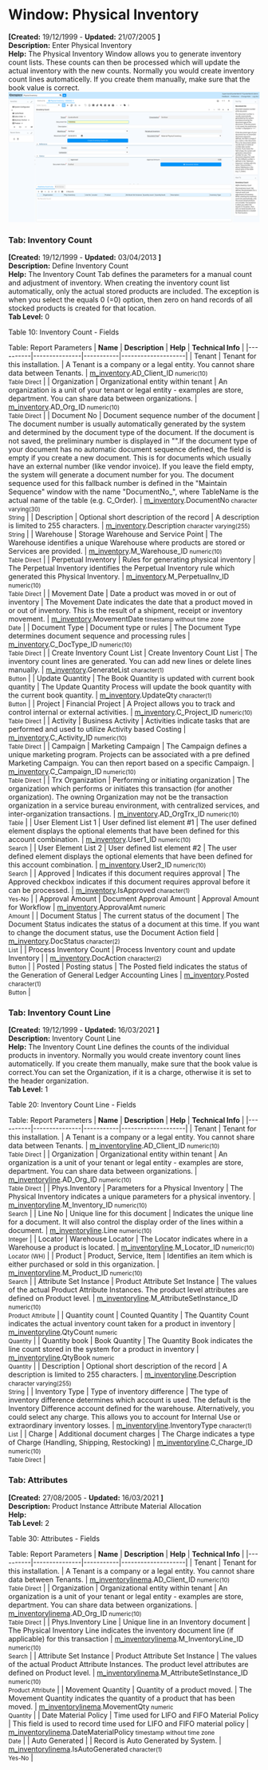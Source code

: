 # Window: Physical Inventory

**[Created:** 19/12/1999 - **Updated:** 21/07/2005 **]**  
**Description:** Enter Physical Inventory  
**Help:** The Physical Inventory Window allows you to generate inventory count lists.  These counts can then be processed which will update the actual inventory with the new counts. Normally you would create inventory count lines automaticelly. If you create them manually, make sure that the book value is correct.  
![](/img/docs/manual/PhysicalInventory-Window_iDempiere_v12.0.0.png)

### Tab: Inventory Count

**[Created:** 19/12/1999 - **Updated:** 03/04/2013 **]**   
**Description:** Define Inventory Count  
**Help:** The Inventory Count Tab defines the parameters for a manual count and adjustment of inventory.  When creating the inventory count list automatically, only the actual stored products are included. The exception is when you select the equals 0 (=0) option, then zero on hand records of all stocked products is created for that location.  
**Tab Level:** 0

Table 10: Inventory Count - Fields 

Table: Report Parameters
| **Name** | **Description** | **Help** | **Technical Info** |
|----------|---------------|-----------|--------------------|
| Tenant | Tenant for this installation. | A Tenant is a company or a legal entity. You cannot share data between Tenants. | [m_inventory](https://idempiere-schemaspy.muriloht.com/adempiere/tables/m_inventory.html).AD_Client_ID<small> numeric(10) <br/> Table Direct</small> | 
| Organization | Organizational entity within tenant | An organization is a unit of your tenant or legal entity - examples are store, department. You can share data between organizations. | [m_inventory](https://idempiere-schemaspy.muriloht.com/adempiere/tables/m_inventory.html).AD_Org_ID<small> numeric(10) <br/> Table Direct</small> | 
| Document No | Document sequence number of the document | The document number is usually automatically generated by the system and determined by the document type of the document. If the document is not saved, the preliminary number is displayed in &quot;&quot;.If the document type of your document has no automatic document sequence defined, the field is empty if you create a new document. This is for documents which usually have an external number (like vendor invoice).  If you leave the field empty, the system will generate a document number for you. The document sequence used for this fallback number is defined in the &quot;Maintain Sequence&quot; window with the name &quot;DocumentNo_&quot;, where TableName is the actual name of the table (e.g. C_Order). | [m_inventory](https://idempiere-schemaspy.muriloht.com/adempiere/tables/m_inventory.html).DocumentNo<small> character varying(30) <br/> String</small> | 
| Description | Optional short description of the record | A description is limited to 255 characters. | [m_inventory](https://idempiere-schemaspy.muriloht.com/adempiere/tables/m_inventory.html).Description<small> character varying(255) <br/> String</small> | 
| Warehouse | Storage Warehouse and Service Point | The Warehouse identifies a unique Warehouse where products are stored or Services are provided. | [m_inventory](https://idempiere-schemaspy.muriloht.com/adempiere/tables/m_inventory.html).M_Warehouse_ID<small> numeric(10) <br/> Table Direct</small> | 
| Perpetual Inventory | Rules for generating physical inventory | The Perpetual Inventory identifies the Perpetual Inventory rule which generated this Physical Inventory. | [m_inventory](https://idempiere-schemaspy.muriloht.com/adempiere/tables/m_inventory.html).M_PerpetualInv_ID<small> numeric(10) <br/> Table Direct</small> | 
| Movement Date | Date a product was moved in or out of inventory | The Movement Date indicates the date that a product moved in or out of inventory.  This is the result of a shipment, receipt or inventory movement. | [m_inventory](https://idempiere-schemaspy.muriloht.com/adempiere/tables/m_inventory.html).MovementDate<small> timestamp without time zone <br/> Date</small> | 
| Document Type | Document type or rules | The Document Type determines document sequence and processing rules | [m_inventory](https://idempiere-schemaspy.muriloht.com/adempiere/tables/m_inventory.html).C_DocType_ID<small> numeric(10) <br/> Table Direct</small> | 
| Create Inventory Count List  | Create Inventory Count List | The inventory count lines are generated.  You can add new lines or delete lines manually. | [m_inventory](https://idempiere-schemaspy.muriloht.com/adempiere/tables/m_inventory.html).GenerateList<small> character(1) <br/> Button</small> | 
| Update Quantity | The Book Quantity is updated with current book quantity | The Update Quantity Process will update the book quantity with the current book quantity. | [m_inventory](https://idempiere-schemaspy.muriloht.com/adempiere/tables/m_inventory.html).UpdateQty<small> character(1) <br/> Button</small> | 
| Project | Financial Project | A Project allows you to track and control internal or external activities. | [m_inventory](https://idempiere-schemaspy.muriloht.com/adempiere/tables/m_inventory.html).C_Project_ID<small> numeric(10) <br/> Table Direct</small> | 
| Activity | Business Activity | Activities indicate tasks that are performed and used to utilize Activity based Costing | [m_inventory](https://idempiere-schemaspy.muriloht.com/adempiere/tables/m_inventory.html).C_Activity_ID<small> numeric(10) <br/> Table Direct</small> | 
| Campaign | Marketing Campaign | The Campaign defines a unique marketing program.  Projects can be associated with a pre defined Marketing Campaign.  You can then report based on a specific Campaign. | [m_inventory](https://idempiere-schemaspy.muriloht.com/adempiere/tables/m_inventory.html).C_Campaign_ID<small> numeric(10) <br/> Table Direct</small> | 
| Trx Organization | Performing or initiating organization | The organization which performs or initiates this transaction (for another organization).  The owning Organization may not be the transaction organization in a service bureau environment, with centralized services, and inter-organization transactions. | [m_inventory](https://idempiere-schemaspy.muriloht.com/adempiere/tables/m_inventory.html).AD_OrgTrx_ID<small> numeric(10) <br/> Table</small> | 
| User Element List 1 | User defined list element #1 | The user defined element displays the optional elements that have been defined for this account combination. | [m_inventory](https://idempiere-schemaspy.muriloht.com/adempiere/tables/m_inventory.html).User1_ID<small> numeric(10) <br/> Search</small> | 
| User Element List 2 | User defined list element #2 | The user defined element displays the optional elements that have been defined for this account combination. | [m_inventory](https://idempiere-schemaspy.muriloht.com/adempiere/tables/m_inventory.html).User2_ID<small> numeric(10) <br/> Search</small> | 
| Approved | Indicates if this document requires approval | The Approved checkbox indicates if this document requires approval before it can be processed. | [m_inventory](https://idempiere-schemaspy.muriloht.com/adempiere/tables/m_inventory.html).IsApproved<small> character(1) <br/> Yes-No</small> | 
| Approval Amount | Document Approval Amount | Approval Amount for Workflow | [m_inventory](https://idempiere-schemaspy.muriloht.com/adempiere/tables/m_inventory.html).ApprovalAmt<small> numeric <br/> Amount</small> | 
| Document Status | The current status of the document | The Document Status indicates the status of a document at this time.  If you want to change the document status, use the Document Action field | [m_inventory](https://idempiere-schemaspy.muriloht.com/adempiere/tables/m_inventory.html).DocStatus<small> character(2) <br/> List</small> | 
| Process Inventory Count  | Process Inventory count and update Inventory |  | [m_inventory](https://idempiere-schemaspy.muriloht.com/adempiere/tables/m_inventory.html).DocAction<small> character(2) <br/> Button</small> | 
| Posted | Posting status | The Posted field indicates the status of the Generation of General Ledger Accounting Lines | [m_inventory](https://idempiere-schemaspy.muriloht.com/adempiere/tables/m_inventory.html).Posted<small> character(1) <br/> Button</small> | 


### Tab: Inventory Count Line

**[Created:** 19/12/1999 - **Updated:** 16/03/2021 **]**   
**Description:** Inventory Count Line  
**Help:** The Inventory Count Line defines the counts of the individual products in inventory. Normally you would create inventory count lines automaticelly. If you create them manually, make sure that the book value is correct.You can set the Organization, if it is a charge, otherwise it is set to the header organization.  
**Tab Level:** 1

Table 20: Inventory Count Line - Fields 

Table: Report Parameters
| **Name** | **Description** | **Help** | **Technical Info** |
|----------|---------------|-----------|--------------------|
| Tenant | Tenant for this installation. | A Tenant is a company or a legal entity. You cannot share data between Tenants. | [m_inventoryline](https://idempiere-schemaspy.muriloht.com/adempiere/tables/m_inventoryline.html).AD_Client_ID<small> numeric(10) <br/> Table Direct</small> | 
| Organization | Organizational entity within tenant | An organization is a unit of your tenant or legal entity - examples are store, department. You can share data between organizations. | [m_inventoryline](https://idempiere-schemaspy.muriloht.com/adempiere/tables/m_inventoryline.html).AD_Org_ID<small> numeric(10) <br/> Table Direct</small> | 
| Phys.Inventory | Parameters for a Physical Inventory | The Physical Inventory indicates a unique parameters for a physical inventory. | [m_inventoryline](https://idempiere-schemaspy.muriloht.com/adempiere/tables/m_inventoryline.html).M_Inventory_ID<small> numeric(10) <br/> Search</small> | 
| Line No | Unique line for this document | Indicates the unique line for a document.  It will also control the display order of the lines within a document. | [m_inventoryline](https://idempiere-schemaspy.muriloht.com/adempiere/tables/m_inventoryline.html).Line<small> numeric(10) <br/> Integer</small> | 
| Locator | Warehouse Locator | The Locator indicates where in a Warehouse a product is located. | [m_inventoryline](https://idempiere-schemaspy.muriloht.com/adempiere/tables/m_inventoryline.html).M_Locator_ID<small> numeric(10) <br/> Locator (WH)</small> | 
| Product | Product, Service, Item | Identifies an item which is either purchased or sold in this organization. | [m_inventoryline](https://idempiere-schemaspy.muriloht.com/adempiere/tables/m_inventoryline.html).M_Product_ID<small> numeric(10) <br/> Search</small> | 
| Attribute Set Instance | Product Attribute Set Instance | The values of the actual Product Attribute Instances.  The product level attributes are defined on Product level. | [m_inventoryline](https://idempiere-schemaspy.muriloht.com/adempiere/tables/m_inventoryline.html).M_AttributeSetInstance_ID<small> numeric(10) <br/> Product Attribute</small> | 
| Quantity count | Counted Quantity | The Quantity Count indicates the actual inventory count taken for a product in inventory | [m_inventoryline](https://idempiere-schemaspy.muriloht.com/adempiere/tables/m_inventoryline.html).QtyCount<small> numeric <br/> Quantity</small> | 
| Quantity book | Book Quantity | The Quantity Book indicates the line count stored in the system for a product in inventory | [m_inventoryline](https://idempiere-schemaspy.muriloht.com/adempiere/tables/m_inventoryline.html).QtyBook<small> numeric <br/> Quantity</small> | 
| Description | Optional short description of the record | A description is limited to 255 characters. | [m_inventoryline](https://idempiere-schemaspy.muriloht.com/adempiere/tables/m_inventoryline.html).Description<small> character varying(255) <br/> String</small> | 
| Inventory Type | Type of inventory difference | The type of inventory difference determines which account is used. The default is the Inventory Difference account defined for the warehouse.  Alternatively, you could select any charge.  This allows you to account for Internal Use or extraordinary inventory losses. | [m_inventoryline](https://idempiere-schemaspy.muriloht.com/adempiere/tables/m_inventoryline.html).InventoryType<small> character(1) <br/> List</small> | 
| Charge | Additional document charges | The Charge indicates a type of Charge (Handling, Shipping, Restocking) | [m_inventoryline](https://idempiere-schemaspy.muriloht.com/adempiere/tables/m_inventoryline.html).C_Charge_ID<small> numeric(10) <br/> Table Direct</small> | 


### Tab: Attributes

**[Created:** 27/08/2005 - **Updated:** 16/03/2021 **]**   
**Description:** Product Instance Attribute Material Allocation  
**Help:**   
**Tab Level:** 2

Table 30: Attributes - Fields 

Table: Report Parameters
| **Name** | **Description** | **Help** | **Technical Info** |
|----------|---------------|-----------|--------------------|
| Tenant | Tenant for this installation. | A Tenant is a company or a legal entity. You cannot share data between Tenants. | [m_inventorylinema](https://idempiere-schemaspy.muriloht.com/adempiere/tables/m_inventorylinema.html).AD_Client_ID<small> numeric(10) <br/> Table Direct</small> | 
| Organization | Organizational entity within tenant | An organization is a unit of your tenant or legal entity - examples are store, department. You can share data between organizations. | [m_inventorylinema](https://idempiere-schemaspy.muriloht.com/adempiere/tables/m_inventorylinema.html).AD_Org_ID<small> numeric(10) <br/> Table Direct</small> | 
| Phys.Inventory Line | Unique line in an Inventory document | The Physical Inventory Line indicates the inventory document line (if applicable) for this transaction | [m_inventorylinema](https://idempiere-schemaspy.muriloht.com/adempiere/tables/m_inventorylinema.html).M_InventoryLine_ID<small> numeric(10) <br/> Search</small> | 
| Attribute Set Instance | Product Attribute Set Instance | The values of the actual Product Attribute Instances.  The product level attributes are defined on Product level. | [m_inventorylinema](https://idempiere-schemaspy.muriloht.com/adempiere/tables/m_inventorylinema.html).M_AttributeSetInstance_ID<small> numeric(10) <br/> Product Attribute</small> | 
| Movement Quantity | Quantity of a product moved. | The Movement Quantity indicates the quantity of a product that has been moved. | [m_inventorylinema](https://idempiere-schemaspy.muriloht.com/adempiere/tables/m_inventorylinema.html).MovementQty<small> numeric <br/> Quantity</small> | 
| Date  Material Policy | Time used for LIFO and FIFO Material Policy | This field is used to record time used for LIFO and FIFO material policy | [m_inventorylinema](https://idempiere-schemaspy.muriloht.com/adempiere/tables/m_inventorylinema.html).DateMaterialPolicy<small> timestamp without time zone <br/> Date</small> | 
| Auto Generated |  | Record is Auto Generated by System. | [m_inventorylinema](https://idempiere-schemaspy.muriloht.com/adempiere/tables/m_inventorylinema.html).IsAutoGenerated<small> character(1) <br/> Yes-No</small> | 


